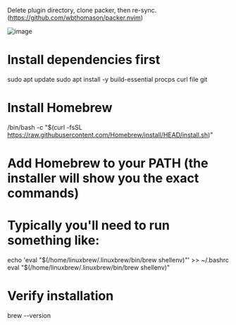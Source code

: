 Delete plugin directory, clone packer, then re-sync. (https://github.com/wbthomason/packer.nvim)

![image](https://github.com/user-attachments/assets/0ab28df2-4ace-42b4-8b1b-b79ab515f578)

# Install dependencies first
sudo apt update
sudo apt install -y build-essential procps curl file git

# Install Homebrew
/bin/bash -c "$(curl -fsSL https://raw.githubusercontent.com/Homebrew/install/HEAD/install.sh)"

# Add Homebrew to your PATH (the installer will show you the exact commands)
# Typically you'll need to run something like:
echo 'eval "$(/home/linuxbrew/.linuxbrew/bin/brew shellenv)"' >> ~/.bashrc
eval "$(/home/linuxbrew/.linuxbrew/bin/brew shellenv)"

# Verify installation
brew --version
